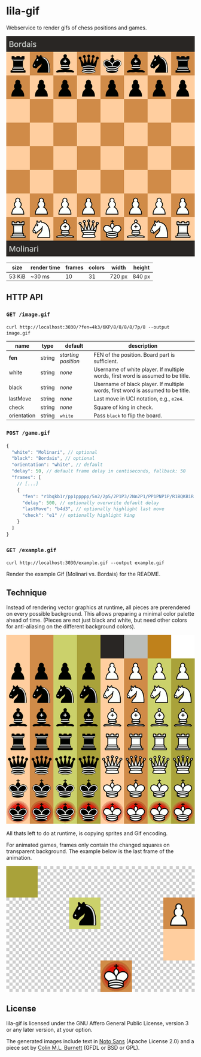 lila-gif
========

Webservice to render gifs of chess positions and games.

![Example: Molinari vs. Bordais](/example.gif)

size | render time | frames | colors | width | height
--- | --- | --- | --- | --- | ---
53 KiB | ~30 ms | 10 | 31 | 720 px | 840 px

HTTP API
--------

### `GET /image.gif`

```
curl http://localhost:3030/?fen=4k3/6KP/8/8/8/8/7p/8 --output image.gif
```

name | type | default | description
--- | --- | --- | ---
**fen** | string | *starting position* | FEN of the position. Board part is sufficient.
white | string | *none* | Username of white player. If multiple words, first word is assumed to be title.
black | string | *none* | Username of black player. If multiple words, first word is assumed to be title.
lastMove | string | *none* | Last move in UCI notation, e.g., `e2e4`.
check | string | *none* | Square of king in check.
orientation | string | `white` | Pass `black` to flip the board.

### `POST /game.gif`

```javascript
{
  "white": "Molinari", // optional
  "black": "Bordais", // optional
  "orientation": "white", // default
  "delay": 50, // default frame delay in centiseconds, fallback: 50
  "frames": [
    // [...]
    {
      "fen": "r1bqkb1r/pp1ppppp/5n2/2p5/2P1P3/2Nn2P1/PP1PNP1P/R1BQKB1R w KQkq - 1 6",
      "delay": 500, // optionally overwrite default delay
      "lastMove": "b4d3", // optionally highlight last move
      "check": "e1" // optionally highlight king
    }
  ]
}
```

### `GET /example.gif`

```
curl http://localhost:3030/example.gif --output example.gif
```

Render the example Gif (Molinari vs. Bordais) for the README.

Technique
---------

Instead of rendering vector graphics at runtime, all pieces are prerendered
on every possible background. This allows preparing a minimal color palette
ahead of time. (Pieces are not just black and white, but need other colors
for anti-aliasing on the different background colors).

![Sprite](/theme/sprite.gif)

All thats left to do at runtime, is copying sprites and Gif encoding.

For animated games, frames only contain the changed squares on transparent
background. The example below is the last frame of the animation.

![Example frame](/example-frame.png)

License
-------

lila-gif is licensed under the GNU Affero General Public License, version 3 or
any later version, at your option.

The generated images include text in
[Noto Sans](https://fonts.google.com/specimen/Noto+Sans) (Apache License 2.0)
and a piece set by
[Colin M.L. Burnett](https://en.wikipedia.org/wiki/User:Cburnett)
(GFDL or BSD or GPL).
